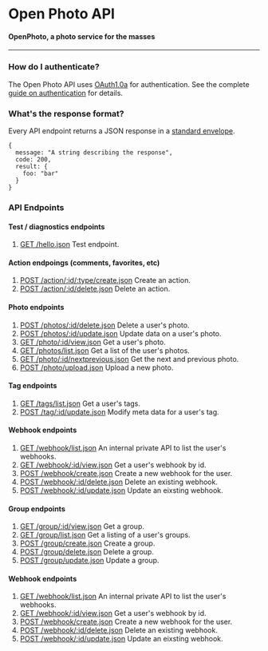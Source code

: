 Open Photo API
=======================
#### OpenPhoto, a photo service for the masses

----------------------------------------

### How do I authenticate?

The Open Photo API uses [OAuth1.0a][oauth1.0a] for authentication. See the complete [guide on authentication][authentication] for details.

### What's the response format?

Every API endpoint returns a JSON response in a [standard envelope][Envelope].

    {
      message: "A string describing the response",
      code: 200,
      result: {
        foo: "bar"
      }
    }

### API Endpoints

#### Test / diagnostics endpoints
1.  [GET /hello.json][GetHelloWorld]
    Test endpoint.

#### Action endpoings (comments, favorites, etc)
1.  [POST /action/:id/:type/create.json][PostActionCreate]
    Create an action.
1.  [POST /action/:id/delete.json][PostActionDelete]
    Delete an action.

#### Photo endpoints
1.  [POST /photos/:id/delete.json][PostPhotoDelete]
    Delete a user's photo.
1.  [POST /photos/:id/update.json][PostPhotoUpdate]
    Update data on a user's photo.
1.  [GET /photo/:id/view.json][GetPhoto]
    Get a user's photo.
1.  [GET /photos/list.json][GetPhotos]
    Get a list of the user's photos.
1.  [GET /photo/:id/nextprevious.json][GetPhotoNextPrevious]
    Get the next and previous photo.
1.  [POST /photo/upload.json][PostPhotoUpload]
    Upload a new photo.

#### Tag endpoints
1.  [GET /tags/list.json][GetTags]
    Get a user's tags.
1.  [POST /tag/:id/update.json][PostTag]
    Modify meta data for a user's tag.

#### Webhook endpoints
1.  [GET /webhook/list.json][GetWebhooks]
    An internal private API to list the user's webhooks.
1.  [GET /webhook/:id/view.json][GetWebhook]
    Get a user's webhook by id.
1.  [POST /webhook/create.json][PostWebhookCreate]
    Create a new webhook for the user.
1.  [POST /webhook/:id/delete.json][PostWebHookDelete]
    Delete an existing webhook.
1.  [POST /webhook/:id/update.json][PostWebHookUpdate]
    Update an eixsting webhook.

#### Group endpoints
1.  [GET /group/:id/view.json][GetGroup]
    Get a group.
1.  [GET /group/list.json][GetGroups]
    Get a listing of a user's groups.
1.  [POST /group/create.json][PostGroupCreate]
    Create a group.
1.  [POST /group/delete.json][PostGroupDelete]
    Delete a group.
1.  [POST /group/update.json][PostGroupUpdate]
    Update a group.

#### Webhook endpoints
1.  [GET /webhook/list.json][GetWebhooks]
    An internal private API to list the user's webhooks.
1.  [GET /webhook/:id/view.json][GetWebhook]
    Get a user's webhook by id.
1.  [POST /webhook/create.json][PostWebhookCreate]
    Create a new webhook for the user.
1.  [POST /webhook/:id/delete.json][PostWebHookDelete]
    Delete an existing webhook.
1.  [POST /webhook/:id/update.json][PostWebHookUpdate]
    Update an eixsting webhook.

[Envelope]: Envelope.markdown
[GetHelloWorld]: GetHelloWorld.markdown
[PostActionCreate]: PostActionCreate.markdown
[PostActionDelete]: PostActionDelete.markdown
[PostPhotoDelete]: PostPhotoDelete.markdown
[GetPhotos]: GetPhotos.markdown
[GetPhoto]: GetPhoto.markdown
[PostPhotoUpdate]: PostPhotoUpdate.markdown
[PostPhotoUpload]: PostPhotoUpload.markdown
[GetPhotoNextPrevious]: GetPhotoNextPrevious.markdown
[GetTags]: GetTags.markdown
[PostTag]: PostTag.markdown
[PostGroupCreate]: PostGroupCreate.markdown
[PostGroupDelete]: PostGroupDelete.markdown
[PostGroupUpdate]: PostGroupUpdate.markdown
[GetGroup]: GetGroup.markdown
[GetGroups]: GetGroups.markdown
[PostWebhookCreate]: PostWebhookCreate.markdown
[PostWebhookDelete]: PostWebhookDelete.markdown
[PostWebhookUpdate]: PostWebhookUpdate.markdown
[GetWebhook]: GetWebhook.markdown
[GetWebhooks]: GetWebhooks.markdown
[authentication]: Authentication.markdown
[oauth1.0a]: http://oauth.net/core/1.0a/
